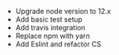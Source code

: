 - Upgrade node version to 12.x
- Add basic test setup
- Add travis integration
- Replace npm with yarn
- Add Eslint and refactor CS
